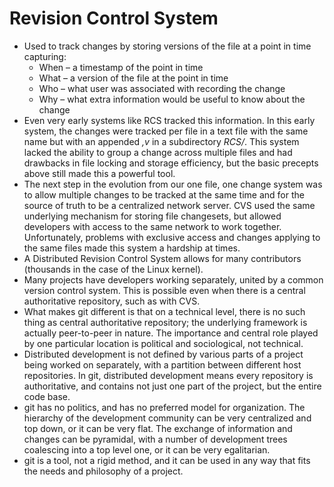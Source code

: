 # Revision Control System
- Used to track changes by storing versions of the file at a point in time capturing:
	- When – a timestamp of the point in time
	- What – a version of the file at the point in time
	- Who – what user was associated with recording the change
	- Why – what extra information would be useful to know about the change
- Even very early systems like RCS tracked this information. In this early system, the changes were tracked per file in a text file with the same name but with an appended _,v_ in a subdirectory _RCS/_. This system lacked the ability to group a change across multiple files and had drawbacks in file locking and storage efficiency, but the basic precepts above still made this a powerful tool.
- The next step in the evolution from our one file, one change system was to allow multiple changes to be tracked at the same time and for the source of truth to be a centralized network server. CVS used the same underlying mechanism for storing file changesets, but allowed developers with access to the same network to work together. Unfortunately, problems with exclusive access and changes applying to the same files made this system a hardship at times.
- A Distributed Revision Control System allows for many contributors (thousands in the case of the Linux kernel).
- Many projects have developers working separately, united by a common version control system. This is possible even when there is a central authoritative repository, such as with CVS.
- What makes git different is that on a technical level, there is no such thing as central authoritative repository; the underlying framework is actually peer-to-peer in nature. The importance and central role played by one particular location is political and sociological, not technical.
- Distributed development is not defined by various parts of a project being worked on separately, with a partition between different host repositories. In git, distributed development means every repository is authoritative, and contains not just one part of the project, but the entire code base.
- git has no politics, and has no preferred model for organization. The hierarchy of the development community can be very centralized and top down, or it can be very flat. The exchange of information and changes can be pyramidal, with a number of development trees coalescing into a top level one, or it can be very egalitarian.
- git is a tool, not a rigid method, and it can be used in any way that fits the needs and philosophy of a project.
